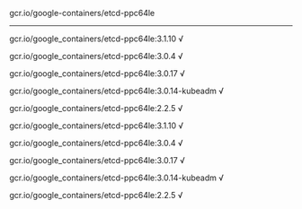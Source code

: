 gcr.io/google-containers/etcd-ppc64le 

----
gcr.io/google_containers/etcd-ppc64le:3.1.10 √

gcr.io/google_containers/etcd-ppc64le:3.0.4 √

gcr.io/google_containers/etcd-ppc64le:3.0.17 √

gcr.io/google_containers/etcd-ppc64le:3.0.14-kubeadm √

gcr.io/google_containers/etcd-ppc64le:2.2.5 √

gcr.io/google_containers/etcd-ppc64le:3.1.10 √

gcr.io/google_containers/etcd-ppc64le:3.0.4 √

gcr.io/google_containers/etcd-ppc64le:3.0.17 √

gcr.io/google_containers/etcd-ppc64le:3.0.14-kubeadm √

gcr.io/google_containers/etcd-ppc64le:2.2.5 √

